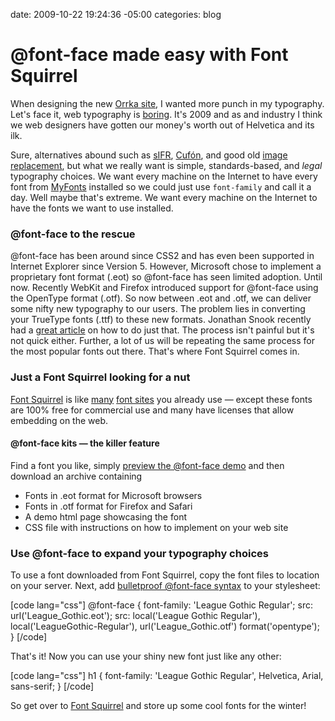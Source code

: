 date: 2009-10-22 19:24:36 -05:00
categories: blog

# @font-face made easy with Font Squirrel
When designing the new <a href="http://orrka.com">Orrka site</a>, I wanted more punch in my typography. Let's face it, web typography is <a href="http://en.wikipedia.org/wiki/Web_typography#Web-safe_fonts">boring</a>. It's 2009 and as and industry I think we web designers have gotten our money's worth out of Helvetica and its ilk. 
<!--more-->
Sure, alternatives abound such as <a href="http://www.mikeindustries.com/blog/sifr/">sIFR</a>, <a href="http://wiki.github.com/sorccu/cufon/about">Cufón</a>, and good old <a href="http://facelift.mawhorter.net/">image replacement</a>, but what we really want is simple, standards-based, and <em>legal</em> typography choices. We want every machine on the Internet to have every font from <a href="http://new.myfonts.com/">MyFonts</a> installed so we could just use <code>font-family</code> and call it a day. Well maybe that's extreme. We want every machine on the Internet to have the fonts we want to use installed.
<h3>@font-face to the rescue</h3>
@font-face has been around since CSS2 and has even been supported in Internet Explorer since Version 5. However, Microsoft chose to implement a proprietary font format (.eot) so @font-face has seen limited adoption. Until now. Recently WebKit and Firefox introduced support for @font-face using the OpenType format (.otf). So now between .eot and .otf, we can deliver some nifty new typography to our users. The problem lies in converting your TrueType fonts (.ttf) to these new formats. Jonathan Snook recently had a <a href="http://snook.ca/archives/html_and_css/becoming-a-font-embedding-master">great article</a> on how to do just that. The process isn't painful but it's not quick either. Further, a lot of us will be repeating the same process for the most popular fonts out there. That's where Font Squirrel comes in.
<h3>Just a Font Squirrel looking for a nut</h3>
<a href="http://www.fontsquirrel.com/">Font Squirrel</a> is like <a href="http://dafont.com">many</a> <a href="http://abstractfonts.com">font sites</a> you already use — except these fonts are 100% free for commercial use and many have licenses that allow embedding on the web.
<h4>@font-face kits — the killer feature</h4>
Find a font you like, simply <a href="http://www.fontsquirrel.com/fontfacedemo/League-Gothic">preview the @font-face demo</a> and then download an archive containing
<ul>
	<li>Fonts in .eot format for Microsoft browsers</li>
	<li>Fonts in .otf format for Firefox and Safari</li>
	<li>A demo html page showcasing the font</li>
	<li>CSS file with instructions on how to implement on your web site</li>
</ul>
<h3>Use @font-face to expand your typography choices</h3>
To use a font downloaded from Font Squirrel, copy the font files to location on your server. Next, add <a href="http://paulirish.com/2009/bulletproof-font-face-implementation-syntax/">bulletproof  @font-face syntax</a> to your stylesheet:

[code lang="css"]
@font-face {
  font-family: 'League Gothic Regular';
  src: url('League_Gothic.eot');
  src: local('League Gothic Regular'), local('LeagueGothic-Regular'), url('League_Gothic.otf') format('opentype');
}
[/code]

That's it! Now you can use your shiny new font just like any other:

[code lang="css"]
h1 {
  font-family: 'League Gothic Regular', Helvetica, Arial, sans-serif;
}
[/code]

So get over to <a href="http://fontsquirrel.com">Font Squirrel</a> and store up some cool fonts for the winter!
